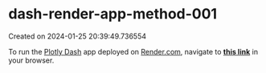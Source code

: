 # dash-render-app-method-001

Created on 2024-01-25 20:39:49.736554

To run the [Plotly Dash](https://plotly.com/dash/) app deployed on [Render.com](https://render.com/), navigate to [**this link**](https://antler-author-dock-tyj7.onrender.com/) in your browser.
